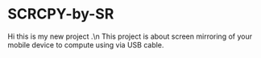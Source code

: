 # SCRCPY-by-SR
Hi this is my new project .\n This project is about screen mirroring of your mobile device to compute using via USB cable. 
